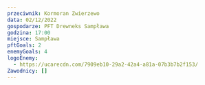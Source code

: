 ```yaml
---
przeciwnik: Kormoran Zwierzewo
data: 02/12/2022
gospodarze: PFT Drewneks Sampława
godzina: 17:00
miejsce: Sampława
pftGoals: 2
enemyGoals: 4
logoEnemy:
  - https://ucarecdn.com/7909eb10-29a2-42a4-a81a-07b3b7b2f153/
Zawodnicy: []
---
```

